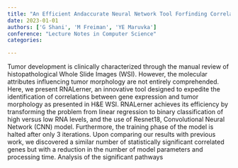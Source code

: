 ```yaml
---
title: "An Efficient Andaccurate Neural Network Tool Forfinding Correlation Between Gene Expression Andhistological Images"
date: 2023-01-01
authors: ['G Shani', 'M Freiman', 'YE Maruvka']
conference: "Lecture Notes in Computer Science"
categories:

---
```

Tumor development is clinically characterized through the manual review of histopathological Whole Slide Images (WSI). However, the molecular attributes influencing tumor morphology are not entirely comprehended. Here, we present RNALerner, an innovative tool designed to expedite the identification of correlations between gene expression and tumor morphology as presented in H&E WSI. RNALerner achieves its efficiency by transforming the problem from linear regression to binary classification of high versus low RNA levels, and the use of Resnet18, Convolutional Neural Network (CNN) model. Furthermore, the training phase of the model is halted after only 3 iterations. Upon comparing our results with previous work, we discovered a similar number of statistically significant correlated genes but with a reduction in the number of model parameters and processing time. Analysis of the significant pathways
        